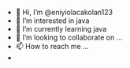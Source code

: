 - 👋 Hi, I’m @eniyiolacakolan123
- 👀 I’m interested in java 
- 🌱 I’m currently learning java 
- 💞️ I’m looking to collaborate on ...
- 📫 How to reach me ...
- 

<!---
eniyiolacakolan123/eniyiolacakolan123 is a ✨ special ✨ repository because its `README.md` (this file) appears on your GitHub profile.
You can click the Preview link to take a look at your changes.
--->
